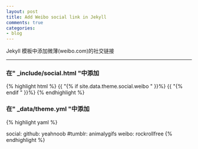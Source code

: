 ```yaml
---
layout: post
title: Add Weibo social link in Jekyll
comments: true
categories:
- blog
---
```


Jekyll 模板中添加微薄(weibo.com)的社交链接

---

### 在" _include/social.html "中添加

{% highlight html %}
{{ "{% if site.data.theme.social.weibo " }}%}
<a title="{{ site.data.theme.name  }} on weibo" href="http://www.weibo.com/{{ site.data.theme.social.weibo  }}">
  <i class="fa fa-weibo"></i>
</a>
{{ "{% endif " }}%}
{% endhighlight %}

### 在" _data/theme.yml "中添加

{% highlight yaml  %}

social:
   github: yeahnoob
   #tumblr: animalygifs
   weibo: rockrollfree
{% endhighlight %}
